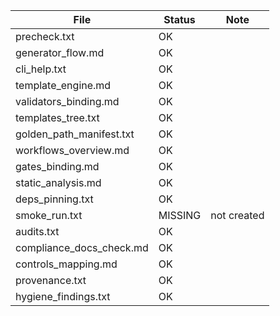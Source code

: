 | File | Status | Note |
|---|---|---|
| precheck.txt | OK | |
| generator_flow.md | OK | |
| cli_help.txt | OK | |
| template_engine.md | OK | |
| validators_binding.md | OK | |
| templates_tree.txt | OK | |
| golden_path_manifest.txt | OK | |
| workflows_overview.md | OK | |
| gates_binding.md | OK | |
| static_analysis.md | OK | |
| deps_pinning.txt | OK | |
| smoke_run.txt | MISSING | not created |
| audits.txt | OK | |
| compliance_docs_check.md | OK | |
| controls_mapping.md | OK | |
| provenance.txt | OK | |
| hygiene_findings.txt | OK | |
